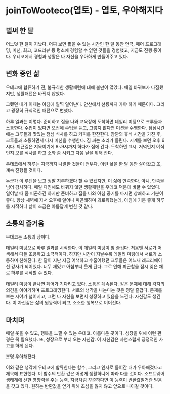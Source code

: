 # joinToWooteco(엽토) - 엽토, 우아해지다

## 벌써 한 달

어느덧 한 달이 지났다.
어찌 보면 짧을 수 있는 시간인 한 달 동안 연극, 페어 프로그래밍, 미션, 회고, 코드리뷰 등 평소에 경험할 수 없던 것들을 경험했고, 지금도 진행 중이다.
우테코에서 경험과 생활은 나 자신을 우아하게 만들어주고 있다.

## 변화 중인 삶

우테코에 합류하기 전, 불규칙한 생활패턴에 대해 불만이 많았다.
매일 바꿔보자 다짐했지만, 생활패턴은 바뀌지 않았다.

그랬던 내가 이제는 아침에 일찍 일어난다. 안산에서 선릉까지 가야 하기 때문이다.
그리고 굉장히 규칙적인 패턴으로 변했다.

하루 일과는 이렇다.
준비하고 집을 나와 교육장에 도착하면 데일리 미팅으로 크루들과 소통한다.
수업이 있다면 오전에 수업을 듣고, 그렇지 않다면 미션을 수행한다.
점심시간에는 크루들과 맛있는 점심 식사를 하고 커피를 한잔한다.
잠깐의 휴식 시간을 가진 후, 크루들과 소통하면서 다시 미션을 수행한다.
짐 싸는 소리가 들린다. 시계를 보면 오후 6시다.
퇴근길은 지옥이기에 8~9시까지 하다가 집에 간다.
도착하면 11시.
저녁인지 야식인지 모를 식사를 하고 소화 좀 시키고 다음 날을 위해 잔다.

우테코에서 하루는 지금까지 나열한 것들이 전부다.
이런 삶을 한 달 동안 살아왔고 또, 계속 진행될 것이다.

누군가 이 루틴을 보고 정말 지루하겠다 할 수 있겠지만, 이 삶에 만족한다. 아니, 만족을 넘어 감사하다.
매일 다짐해도 바뀌지 않던 생활패턴을 우테코 덕분에 바꿀 수 있었다.
일어날 때 좀 피곤하긴 하지만 준비하고 집을 나와 아침 공기를 마시면 상쾌하고 기분이 좋다.
항상 새벽에 자서 오후에 일어나 피곤해하며 괴로워했는데, 아침에 기분 좋게 하루를 시작하니 삶이 조금은 아름답게 변한 것 같다.

## 소통의 즐거움

우테코는 소통의 장이다.

데일리 미팅으로 하루 일과를 시작한다. 이 데일리 미팅이 참 즐겁다.
처음엔 서로가 어색해서 다들 조용하고 소극적이다.
하지만 시간이 지날수록 데일리 미팅에서 서로가 소통하며 친해진다.
한 달이 지난 지금 어색하고 수줍어했던 크루들은 어느새 레크리에이션 강사가 되어있다.
너무 재밌고 아침부터 웃게 된다. 그로 인해 피곤함을 잠시 잊은 채로 하루를 시작할 수 있다.

데일리 미팅이 끝나면 페어가 기다리고 있다. 소통은 계속된다.
같은 문제에 대해 각자의 의견을 이야기하며 프로그래밍한다.
서로의 생각을 나눈다는 것은 정말 즐겁다.
문제를 보는 시야가 넓어지고, 그런 나 자신을 보면서 성장하고 있음을 느낀다. 자신감도 생긴다.
이 자신감은 삶의 원동력이 되고, 소소한 행복으로 이어진다.

## 마치며

매일 웃을 수 있고, 행복을 느낄 수 있는 우테코. 아름다운 곳이다.
성장을 위해 이런 환경은 꼭 필요했다. 또, 성장으로 부터 오는 자신감. 이 자신감은 자연스럽게 긍정적인 사고를 하게 된다.

분명 우아해졌다.

이와 같은 생각에 우테코에 합류한다는 함수, 그리고 인자로 들어간 내가 우아해졌다고 제목에 표현했다.
이 함수의 반환 값은 어떻게 생활하냐에 따라 다를 것이다.
소프트웨어 생태계에 선한 영향력을 주는 능력. 지금처럼 꾸준하다면 이 능력이 반환값일거란 믿음을 갖고 있다.
원하는 반환값을 얻기 위해 초심을 잃지 않고 앞으로 나아갈 것이다.
